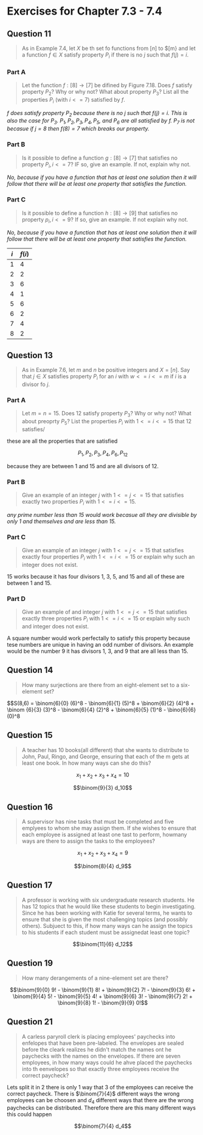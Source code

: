 # Exercises for Chapter 7.3 - 7.4

## Question 11

> As in Example 7.4, let $X$ be th set fo functions from $[n]$ to $[m} and let a function $f \in X$ satisfy property $P_i$ if there is no $j$ such that $f(j) = i$.

### Part A

> Let the function $f:[8] \rightarrow [7]$ be difined by Figure 7.18. Does $f$ satisfy property $P_2$? Why or why not? What about property $P_3$? List all the properties $P_i$ (with $i <= 7$) satisfied by $f$.

*$f$ does satisfy property $P_2$ because there is no $j$ such that $f(j) = i$. This is also the case for $P_3$. $P_1, P_2, P_3, P_4, P_5,$ and $P_6$ are all satisfied by $f$. $P_7$ is not becasue if $j = 8$ then $f(8) = 7$ which breaks our property.*

### Part B

> Is it possible to define a function $g:[8] \rightarrow [7]$ that satisfies no property $P_i, i <= 7$? IF so, give an example. If not, explain why not.

*No, because if you have a function that has at least one solution then it will follow that there will be at least one property that satisfies the function.*

### Part C

> Is it possible to define a function $h:[8] \rightarrow [9]$ that satisfies no property $p_i, i <= 9$? If so, give an example. If not explain why not.

*No, because if you have a function that has at least one solution then it will follow that there will be at least one property that satisfies the function.*


|$i$|$f(i)$|
|---|---|
|$1$|$4$|
|$2$|$2$|
|$3$|$6$|
|$4$|$1$|
|$5$|$6$|
|$6$|$2$|
|$7$|$4$|
|$8$|$2$|

## Question 13

> As in Example 7.6, let $m$ and $n$ be positive integers and $X = [n]$. Say that $j \in X$ satisfies property $P_i$ for an $i$ with $w <= i <= m$ if $i$ is a divisor fo $j$.

### Part A

> Let $m = n = 15$. Does $12$ satisfy property $P_3$? Why or why not? What about preoprty $P_5$? List the properties $P_i$ with $1 <= i <= 15$ that $12$ satisfies/

these are all the properties that are satisfied

$$P_1, P_2, P_3, P_4, P_6, P_12$$

because they are between 1 and 15 and are all divisors of 12.

### Part B

> Give an example of an integer $j$ with $1 <= j <= 15$ that satisfies exactly two properties $P_i$ with $1 <= i <= 15$.

*any prime number less than 15 would work becasue all they are divisible by only 1 and themselves and are less than 15.*

### Part C

> Give an example of an integer $j$ with $1 <= j <= 15$ that satisfies exactly four properties $P_i$ with $1 <= i <= 15$ or explain why such an integer does not exist.

15 works because it has four divisors 1, 3, 5, and 15 and all of these are between 1 and 15.

### Part D

> Give an example of and integer $j$ with $1 <=  j <= 15$ that satisfies exactly three properties $P_i$ with $1 <= i <= 15$ or explain why such and integer does not exist.

A square number would work perfectally to satisfy this property because tese numbers are unique in having an odd number of divisors. An example would be the number 9 it has divisors 1, 3, and 9 that are all less than 15.

## Question 14

> How many surjections are there from an eight-element set to a six-element set?

$$S(8,6) = \binom{6}{0} (6)^8 - \binom{6}{1} (5)^8 + \binom{6}{2} (4)^8 + \binom {6}{3} (3)^8 - \binom{6}{4} (2)^8 + \binom{6}{5} (1)^8 - \bino{6}{6} (0)^8

## Question 15

> A teacher has $10$ books(all different) that she wants to distribute to John, Paul, Ringo, and George, ensuring that each of the m gets at least one book. In how many ways can she do this?

$$x_1 + x_2 + x_3 + x_4 = 10$$

$$\binom{9}{3} d_10$$

## Question 16

> A supervisor has nine tasks that must be completed and five emplyees to whom she may assign them. If she wishes to ensure that each employee is assigned at least one tast to perform, howmany ways are there to assign the tasks to the employees?

$$x_1 + x_2 + x_3 + x_4 = 9$$

$$\binom{8}{4} d_9$$

## Question 17

> A professor is working with six undergraduate research students. He has $12$ topics that he would like these students to begin investigating. Since he has been working with Katie for several terms, he wants to ensure that she is given the most challenging topics (and possibly others). Subjuect to this, if how many ways can he assign the topics to his students if each student must be assignedat least one topic?

$$\binom{11}{6} d_12$$

## Question 19

> How many derangements of a nine-element set are there?

$$\binom{9}{0} 9! - \binom{9}{1} 8! + \binom{9}{2} 7! - \binom{9}{3} 6! + \binom{9}{4} 5! - \binom{9}{5} 4! + \binom{9}{6} 3! - \binom{9}{7} 2! + \binom{9}{8} 1! - \binom{9}{9} 0!$$

## Question 21

> A carless paryroll clerk is placing employees' paychecks into enfelopes that have been pre-labeled. The envelopes are sealed before the cleark realizes he didn't match the names ont he paychecks with the names on the envelopes. If there are seven employees, in how many ways could he ahve placed the paychecks into th eenvelopes so that exactly three employees receive the correct paycheck?

Lets split it in 2 there is only 1 way that 3 of the employees can receive the correct paycheck. There is $\binom{7}{4}$ different ways the wrong employees can be choosen and $d_4$ different ways that there are the wrong paychecks can be distributed. Therefore there are this many different ways this could happen

$$\binom{7}{4} d_4$$
